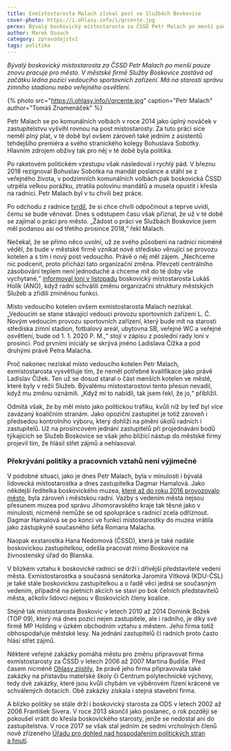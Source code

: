 ```yaml
---
title: Exmístostarosta Malach získal post ve Službách Boskovice
cover-photo: https://i.ohlasy.info/i/qrcente.jpg
perex: Bývalý boskovický místostarosta za ČSSD Petr Malach po menší pauze znovu pracuje pro město. V městské firmě Služby Boskovice zastává od začátku ledna pozici vedoucího sportovních zařízení.
author: Marek Osouch
category: zpravodajství
tags: politika
---
```


*Bývalý boskovický místostarosta za ČSSD Petr Malach po menší pauze znovu pracuje pro město. V městské firmě Služby Boskovice zastává od začátku ledna pozici vedoucího sportovních zařízení. Má na starosti správu zimního stadionu nebo veřejného osvětlení.*

{% photo src="https://i.ohlasy.info/i/qrcente.jpg" caption="Petr Malach" author="Tomáš Znamenáček" %}

Petr Malach se po komunálních volbách v roce 2014 jako úplný nováček v zastupitelstvu vyšvihl rovnou na post místostarosty. Za tuto práci sice neměl plný plat, v té době byl ovšem zároveň také jedním z asistentů tehdejšího premiéra a svého stranického kolegy Bohuslava Sobotky. Hlavním zdrojem obživy tak pro něj v té době byla politika.

Po raketovém politickém vzestupu však následoval i rychlý pád. V březnu 2018 rezignoval Bohuslav Sobotka na mandát poslance a stáhl se z veřejného života, v podzimních komunálních volbách pak boskovická ČSSD utrpěla velkou porážku, ztratila polovinu mandátů a musela opustit i křesla na radnici. Petr Malach byl v tu chvíli bez práce.

Po odchodu z radnice [tvrdil](https://ohlasy.info/clanky/2018/10/rozhovor-malach.html), že si chce chvíli odpočinout a teprve uvidí, čemu se bude věnovat. Dnes s odstupem času však přiznal, že už v té době se zajímal o práci pro město. „Žádost o práci ve Službách Boskovice jsem měl podanou asi od třetího prosince 2018,“ řekl Malach.

Nečekal, že se přímo něco uvolní, už ze svého působení na radnici nicméně věděl, že bude v městské firmě vznikat nové středisko věnující se provozu kotelen a s tím i nový post vedoucího. Právě o něj měl zájem. „Nechceme nic podcenit, proto přichází tato organizační změna. Převzetí centrálního zásobování teplem není jednoduché a chceme mít do té doby vše vychytané,“ [informoval loni v listopadu](https://ohlasy.info/clanky/2019/11/prevzeti-czt.html) boskovický místostarosta Lukáš Holík (ANO), když radní schválili změnu organizační struktury městských Služeb a zřídili zmíněnou funkci.

Místo vedoucího kotelen ovšem exmístostarosta Malach nezískal. „Vedoucím se stane stávající vedoucí provozu sportovních zařízení L. Č.  Novým vedoucím provozu sportovních zařízení, který bude mít na starosti střediska zimní stadion, fotbalový areál, ubytovna SB, veřejné WC a veřejné osvětlení, bude od 1. 1. 2020 P. M.,“ stojí v zápisu z poslední rady loni v prosinci. Pod prvními iniciály se skrývá jméno Ladislava Čížka a pod druhými právě Petra Malacha.

Proč nakonec nezískal místo vedoucího kotelen Petr Malach, exmístostarosta vysvětluje tím, že neměl potřebné kvalifikace jako právě Ladislav Čížek. Ten už se dosud staral o část menších kotelen ve městě, které byly v režii Služeb. Bývalému místostarostovi tento přesun nevadil, když mu změnu oznámili. „Když mi to nabídli, tak jsem řekl, že jo,“ přiblížil.

Odmítá však, že by měl místo jako politickou trafiku, kvůli níž by teď byl více zavázaný koaličním stranám. Jako opoziční zastupitel je totiž zároveň i předsedou kontrolního výboru, který dohlíží na plnění úkolů radních i zastupitelů. Už na prosincovém jednání zastupitelů při projednávání bodů týkajících se Služeb Boskovice se však jeho blížící nástup do městské firmy projevil tím, že hlásil střet zájmů a nehlasoval.

### Překrývání politiky a pracovních vztahů není výjimečné

V podobné situaci, jako je dnes Petr Malach, byla v minulosti i bývalá lidovecká místostarostka a dnes zastupitelka Dagmar Hamalová. Jako někdejší ředitelka boskovického muzea, [které až do roku 2016 provozovalo město](https://ohlasy.info/clanky/2015/05/muzeum-na-kraj.html), byla zároveň i městskou radní. Vazby s vedením města nejsou přesunem muzea pod správu Jihomoravského kraje tak těsné jako v minulosti, nicméně nemůže se od spolupráce s radnicí zcela odříznout. Dagmar Hamalová se po konci ve funkci místostarostky do muzea vrátila jako zástupkyně současného šéfa Romana Malacha.

Naopak exstarostka Hana Nedomová (ČSSD), která je také nadále boskovickou zastupitelkou, odešla pracovat mimo Boskovice na živnostenský úřad do Blanska.

V blízkém vztahu k boskovické radnici se drží i dřívější představitelé vedení města. Exmístostarostka a současná senátorka Jaromíra Vítková (KDU-ČSL) je také stále boskovickou zastupitelkou a o řadě věcí jedná se současným vedením, případně na pietních akcích se staví po bok čelních představitelů města, ačkoliv lidovci nejsou v Boskovicích členy koalice.

Stejně tak místostarosta Boskovic v letech 2010 až 2014 Dominik Božek (TOP 09), který má dnes pozici nejen zastupitele, ale i radního, je díky své firmě MP Holding v úzkém obchodním vztahu s městem. Jeho firma totiž obhospodařuje městské lesy. Na jednání zastupitelů či radních proto často hlásí střet zájmů.

Některé veřejné zakázky pomáhá městu pro změnu připravovat firma exmístostarosty za ČSSD v letech 2006 až 2007 Martina Budiše. Před časem nicméně [Ohlasy zjistily](https://ohlasy.info/clanky/2019/06/cpv-dotace.html), že právě jeho firma připravovala také zakázky na přístavbu mateřské školy či Centrum polytechnické výchovy, tedy dvě zakázky, které jsou kvůli chybám ve výběrovém řízení krácené ve schválených dotacích. Obě zakázky získala i stejná stavební firma.

A blízko politiky se stále drží i boskovický starosta za ODS v letech 2002 až 2006 František Sivera. V roce 2013 skončil jako poslanec, o rok později se pokoušel vrátit do křesla boskovického starosty, jenže se nedostal ani do zastupitelstva. V roce 2017 se však stal jedním ze sedmi vrcholných členů nově zřízeného [Úřadu pro dohled nad hospodařením politických stran a hnutí](https://www.udhpsh.cz/o-nas).
